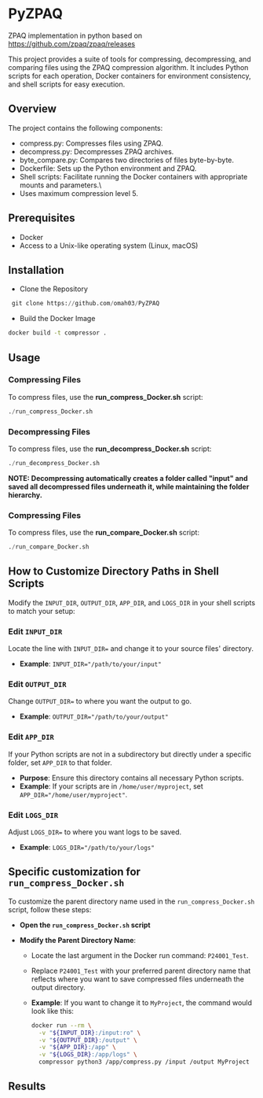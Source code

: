 # PyZPAQ
ZPAQ implementation in python based on https://github.com/zpaq/zpaq/releases

This project provides a suite of tools for compressing, decompressing, and comparing files using the ZPAQ compression algorithm. It includes Python scripts for each operation, Docker containers for environment consistency, and shell scripts for easy execution.

## Overview
The project contains the following components:

- compress.py: Compresses files using ZPAQ.
- decompress.py: Decompresses ZPAQ archives.
- byte_compare.py: Compares two directories of files byte-by-byte.
- Dockerfile: Sets up the Python environment and ZPAQ.
- Shell scripts: Facilitate running the Docker containers with appropriate mounts and parameters.\
- Uses maximum compression level 5. 

## Prerequisites
- Docker
- Access to a Unix-like operating system (Linux, macOS)

## Installation
- Clone the Repository
 ``` python
  git clone https://github.com/omah03/PyZPAQ

```
- Build the Docker Image
```bash
docker build -t compressor .
```

## Usage
### Compressing Files

To compress files, use the **run_compress_Docker.sh** script:

``` python
./run_compress_Docker.sh
```

### Decompressing Files

To compress files, use the **run_decompress_Docker.sh** script:

``` python
./run_decompress_Docker.sh
```
**NOTE:
Decompressing automatically creates a folder called "input" and saved all decompressed files underneath it, while maintaining the folder hierarchy.**
### Compressing Files

To compress files, use the **run_compare_Docker.sh** script:

``` python
./run_compare_Docker.sh
```
## How to Customize Directory Paths in Shell Scripts

Modify the `INPUT_DIR`, `OUTPUT_DIR`, `APP_DIR`, and `LOGS_DIR` in your shell scripts to match your setup:

### Edit `INPUT_DIR`
Locate the line with `INPUT_DIR=` and change it to your source files' directory.
- **Example**: `INPUT_DIR="/path/to/your/input"`

### Edit `OUTPUT_DIR`
Change `OUTPUT_DIR=` to where you want the output to go.
- **Example**: `OUTPUT_DIR="/path/to/your/output"`

### Edit `APP_DIR`
If your Python scripts are not in a subdirectory but directly under a specific folder, set `APP_DIR` to that folder.
- **Purpose**: Ensure this directory contains all necessary Python scripts.
- **Example**: If your scripts are in `/home/user/myproject`, set `APP_DIR="/home/user/myproject"`.

### Edit `LOGS_DIR`
Adjust `LOGS_DIR=` to where you want logs to be saved.
- **Example**: `LOGS_DIR="/path/to/your/logs"`

## Specific customization for  `run_compress_Docker.sh`

To customize the parent directory name used in the `run_compress_Docker.sh` script, follow these steps:

- **Open the `run_compress_Docker.sh` script**

- **Modify the Parent Directory Name**:
  - Locate the last argument in the Docker run command: `P24001_Test`.
  - Replace `P24001_Test` with your preferred parent directory name that reflects where you want to save compressed files underneath the output directory.

  - **Example**: If you want to change it to `MyProject`, the command would look like this:
    ```bash
    docker run --rm \
      -v "${INPUT_DIR}:/input:ro" \
      -v "${OUTPUT_DIR}:/output" \
      -v "${APP_DIR}:/app" \
      -v "${LOGS_DIR}:/app/logs" \
      compressor python3 /app/compress.py /input /output MyProject
    ```

## Results

